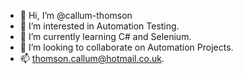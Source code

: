 - 👋 Hi, I’m @callum-thomson
- 👀 I’m interested in Automation Testing.
- 🌱 I’m currently learning C# and Selenium.
- 💞️ I’m looking to collaborate on Automation Projects.
- 📫 thomson.callum@hotmail.co.uk.

<!---
callum-thomson/callum-thomson is a ✨ special ✨ repository because its `README.md` (this file) appears on your GitHub profile.
You can click the Preview link to take a look at your changes.
--->
